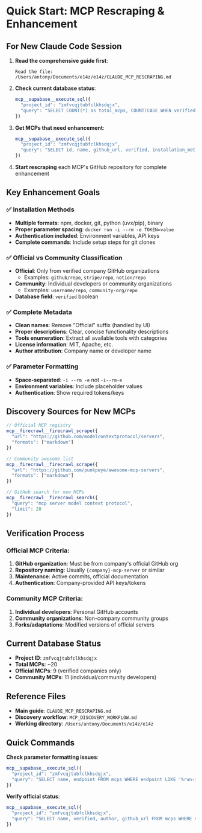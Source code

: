 # Quick Start: MCP Rescraping & Enhancement

## For New Claude Code Session

1. **Read the comprehensive guide first**:
   ```
   Read the file: /Users/antony/Documents/e14z/e14z/CLAUDE_MCP_RESCRAPING.md
   ```

2. **Check current database status**:
   ```javascript
   mcp__supabase__execute_sql({
     "project_id": "zmfvcqjtubfclkhsdqjx",
     "query": "SELECT COUNT(*) as total_mcps, COUNT(CASE WHEN verified = true THEN 1 END) as official_mcps, COUNT(CASE WHEN installation_methods IS NOT NULL AND jsonb_array_length(installation_methods) > 0 THEN 1 END) as enhanced_mcps FROM mcps;"
   })
   ```

3. **Get MCPs that need enhancement**:
   ```javascript
   mcp__supabase__execute_sql({
     "project_id": "zmfvcqjtubfclkhsdqjx", 
     "query": "SELECT id, name, github_url, verified, installation_methods FROM mcps WHERE installation_methods IS NULL OR jsonb_array_length(installation_methods) = 0 OR tools IS NULL ORDER BY name LIMIT 5;"
   })
   ```

4. **Start rescraping** each MCP's GitHub repository for complete enhancement

## Key Enhancement Goals

### ✅ Installation Methods
- **Multiple formats**: npm, docker, git, python (uvx/pip), binary
- **Proper parameter spacing**: `docker run -i --rm -e TOKEN=value`
- **Authentication included**: Environment variables, API keys
- **Complete commands**: Include setup steps for git clones

### ✅ Official vs Community Classification  
- **Official**: Only from verified company GitHub organizations
  - Examples: `github/repo`, `stripe/repo`, `notion/repo`
- **Community**: Individual developers or community organizations
  - Examples: `username/repo`, `community-org/repo`
- **Database field**: `verified` boolean

### ✅ Complete Metadata
- **Clean names**: Remove "Official" suffix (handled by UI)
- **Proper descriptions**: Clear, concise functionality descriptions
- **Tools enumeration**: Extract all available tools with categories
- **License information**: MIT, Apache, etc.
- **Author attribution**: Company name or developer name

### ✅ Parameter Formatting
- **Space-separated**: `-i --rm -e` not `-i--rm-e`
- **Environment variables**: Include placeholder values
- **Authentication**: Show required tokens/keys

## Discovery Sources for New MCPs

```javascript
// Official MCP registry
mcp__firecrawl__firecrawl_scrape({
  "url": "https://github.com/modelcontextprotocol/servers",
  "formats": ["markdown"]
})

// Community awesome list
mcp__firecrawl__firecrawl_scrape({
  "url": "https://github.com/punkpeye/awesome-mcp-servers", 
  "formats": ["markdown"]
})

// GitHub search for new MCPs
mcp__firecrawl__firecrawl_search({
  "query": "mcp server model context protocol",
  "limit": 20
})
```

## Verification Process

### Official MCP Criteria:
1. **GitHub organization**: Must be from company's official GitHub org
2. **Repository naming**: Usually `{company}-mcp-server` or similar
3. **Maintenance**: Active commits, official documentation
4. **Authentication**: Company-provided API keys/tokens

### Community MCP Criteria:
1. **Individual developers**: Personal GitHub accounts
2. **Community organizations**: Non-company community groups
3. **Forks/adaptations**: Modified versions of official servers

## Current Database Status
- **Project ID**: `zmfvcqjtubfclkhsdqjx`
- **Total MCPs**: ~20 
- **Official MCPs**: 9 (verified companies only)
- **Community MCPs**: 11 (individual/community developers)

## Reference Files
- **Main guide**: `CLAUDE_MCP_RESCRAPING.md`
- **Discovery workflow**: `MCP_DISCOVERY_WORKFLOW.md`
- **Working directory**: `/Users/antony/Documents/e14z/e14z`

## Quick Commands

**Check parameter formatting issues**:
```javascript
mcp__supabase__execute_sql({
  "project_id": "zmfvcqjtubfclkhsdqjx",
  "query": "SELECT name, endpoint FROM mcps WHERE endpoint LIKE '%run-i%' OR endpoint LIKE '%-e%' LIMIT 5;"
})
```

**Verify official status**:
```javascript
mcp__supabase__execute_sql({
  "project_id": "zmfvcqjtubfclkhsdqjx",
  "query": "SELECT name, verified, author, github_url FROM mcps WHERE verified = true ORDER BY name;"
})
```